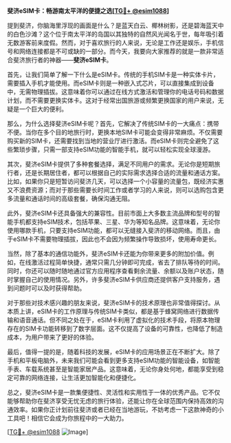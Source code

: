 **斐济eSIM卡：畅游南太平洋的便捷之选[[TG💪+ @esim1088](https://t.me/s/esim1088)]**

提到斐济，你脑海里浮现的画面是什么？是蓝天白云、椰林树影，还是碧海蓝天中的白色沙滩？这个位于南太平洋的岛国以其独特的自然风光闻名于世，每年吸引着无数游客前来度假。然而，对于喜欢旅行的人来说，无论是工作还是娱乐，手机信号和网络连接都是不可或缺的一部分。而今天，我要向大家推荐的就是一款非常适合斐济旅行者的神器——**斐济eSIM卡**。

首先，让我们简单了解一下什么是eSIM卡。传统的手机SIM卡是一种实体卡片，需要插入手机才能使用。而eSIM卡则是一种嵌入式芯片，可以直接集成到设备中，无需物理插拔。这意味着你可以通过在线方式激活和管理你的电话号码和数据计划，而不需要更换实体卡。这对于经常出国旅游或频繁更换国家的用户来说，无疑是一个巨大的便利。

那么，为什么选择斐济eSIM卡呢？首先，它解决了传统SIM卡的一大痛点：携带不便。当你在多个目的地旅行时，更换本地SIM卡可能会变得非常麻烦。不仅需要购买新的SIM卡，还需要找到当地的营业厅进行激活。而eSIM卡则完全避免了这些繁琐步骤，只需一部支持eSIM功能的智能手机，就可以轻松实现全球漫游。

其次，斐济eSIM卡提供了多种套餐选择，满足不同用户的需求。无论你是短期旅行者，还是长期居住者，都可以根据自己的实际需求选择合适的流量和通话方案。比如，如果你只是短暂访问斐济几天，可以选择一个小容量的流量包，既经济实惠又不浪费资源；而对于那些需要长时间工作或者学习的人来说，则可以选购包含更多流量和通话时间的高级套餐，确保沟通无阻。

此外，斐济eSIM卡还具备强大的兼容性。目前市面上大多数主流品牌和型号的智能手机都支持eSIM技术，包括苹果、三星、华为等知名品牌。这意味着，无论你使用哪款手机，只要支持eSIM功能，都可以无缝接入斐济的移动网络。而且，由于eSIM卡不需要物理插拔，因此也不会因为频繁操作导致损坏，使用寿命更长。

当然，除了基本的通信功能外，斐济eSIM卡还能为你带来更多的附加价值。例如，在线激活过程简单快捷，通常只需几分钟即可完成，省去了排队等待的时间。同时，你还可以随时随地通过官方应用程序查看剩余流量、余额以及账户状态，随时掌握自己的使用情况。另外，许多斐济eSIM卡供应商还提供客户支持服务，遇到问题时可以及时获得帮助。

对于那些对技术感兴趣的朋友来说，斐济eSIM卡的技术原理也非常值得探讨。从本质上讲，eSIM卡的工作原理与传统SIM卡类似，都是基于蜂窝网络进行数据传输和语音通话。但不同之处在于，eSIM卡利用了虚拟化的技术手段，将原本物理存在的SIM卡功能转移到了数字层面。这不仅提高了设备的可靠性，也降低了制造成本，为用户带来了更好的体验。

最后，值得一提的是，随着科技的发展，eSIM卡的应用场景正在不断扩大。除了手机和平板电脑外，未来我们可能会看到更多支持eSIM功能的智能设备，如智能手表、车载系统甚至是智能家居产品。这意味着，无论你身处何地，都能享受到稳定可靠的网络连接，让生活更加智能化和便捷化。

总之，斐济eSIM卡是一款集便捷性、灵活性和实用性于一体的优秀产品。它不仅能够帮助你在斐济享受无忧无虑的旅行体验，还能让你在全球范围内保持高效的沟通效率。如果你正计划前往斐济或者已经在当地游玩，不妨考虑一下这款神奇的小工具吧！相信它会成为你旅程中的一大助力。

[[TG💪+ @esim1088](https://t.me/s/esim1088) ![Image](https://i.postimg.cc/4NQfJmqS/Snipaste-2025-05-13-00-14-12.png)]
